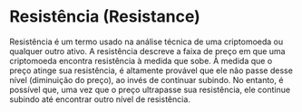 # Resistência (Resistance)

Resistência é um termo usado na análise técnica de uma criptomoeda ou qualquer outro ativo. A resistência descreve a faixa de preço em que uma criptomoeda encontra resistência à medida que sobe. À medida que o preço atinge sua resistência, é altamente provável que ele não passe desse nível (diminuição do preço), ao invés de continuar subindo. No entanto, é possível que, uma vez que o preço ultrapasse sua resistência, ele continue subindo até encontrar outro nível de resistência.
